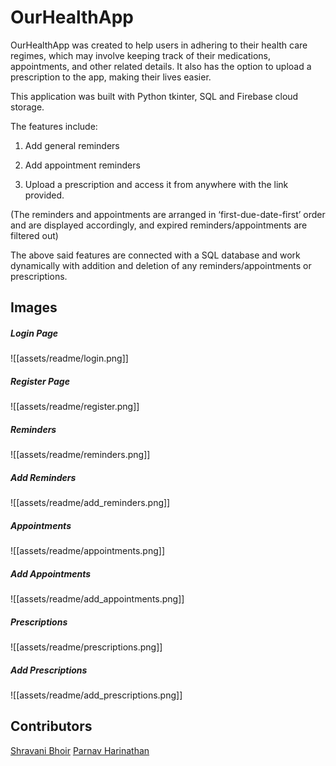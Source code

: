 # OurHealthApp

OurHealthApp was created to help users in adhering to their health care regimes, which may involve keeping track of their medications, appointments, and other related details. It also has the option to upload a prescription to the app, making their lives easier.

This application was built with Python tkinter, SQL and Firebase cloud storage.

The features include:

1. Add general reminders

2. Add appointment reminders

3. Upload a prescription and access it from anywhere with the link provided.

(The reminders and appointments are arranged in ‘first-due-date-first’ order and are displayed accordingly, and expired reminders/appointments are filtered out)

The above said features are connected with a SQL database and work dynamically with addition and deletion of any reminders/appointments or prescriptions.

## Images

##### Login Page
![[assets/readme/login.png]]

##### Register Page
![[assets/readme/register.png]]

##### Reminders
![[assets/readme/reminders.png]]

##### Add Reminders
![[assets/readme/add_reminders.png]]

##### Appointments
![[assets/readme/appointments.png]]

##### Add Appointments
![[assets/readme/add_appointments.png]]

##### Prescriptions
![[assets/readme/prescriptions.png]]

##### Add Prescriptions
![[assets/readme/add_prescriptions.png]]


## Contributors

[Shravani Bhoir](https://github.com/Shravani-03)
[Parnav Harinathan](https://github.com/parnavh)